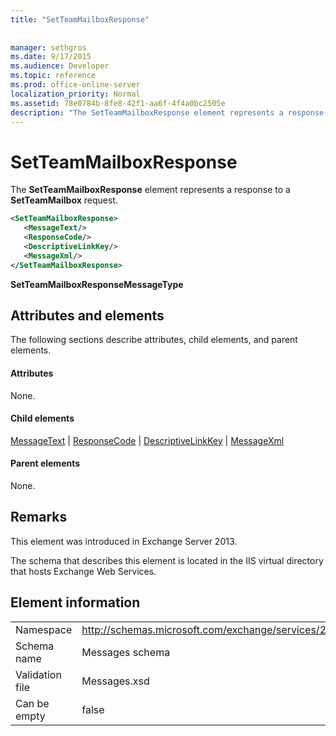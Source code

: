 ```yaml
---
title: "SetTeamMailboxResponse"
 
 
manager: sethgros
ms.date: 9/17/2015
ms.audience: Developer
ms.topic: reference
ms.prod: office-online-server
localization_priority: Normal
ms.assetid: 78e0784b-8fe8-42f1-aa6f-4f4a0bc2505e
description: "The SetTeamMailboxResponse element represents a response to a SetTeamMailbox request."
---
```


# SetTeamMailboxResponse

The **SetTeamMailboxResponse** element represents a response to a **SetTeamMailbox** request. 
  
```XML
<SetTeamMailboxResponse>
   <MessageText/>
   <ResponseCode/>
   <DescriptiveLinkKey/>
   <MessageXml/>
</SetTeamMailboxResponse>
```

 **SetTeamMailboxResponseMessageType**
## Attributes and elements

The following sections describe attributes, child elements, and parent elements.
  
#### Attributes

None.
  
#### Child elements

[MessageText](messagetext.md) | [ResponseCode](responsecode.md) | [DescriptiveLinkKey](descriptivelinkkey.md) | [MessageXml](messagexml.md)
  
#### Parent elements

None.
  
## Remarks

This element was introduced in Exchange Server 2013.
  
The schema that describes this element is located in the IIS virtual directory that hosts Exchange Web Services.
  
## Element information

|||
|:-----|:-----|
|Namespace  <br/> |http://schemas.microsoft.com/exchange/services/2006/messages  <br/> |
|Schema name  <br/> |Messages schema  <br/> |
|Validation file  <br/> |Messages.xsd  <br/> |
|Can be empty  <br/> |false  <br/> |
   

